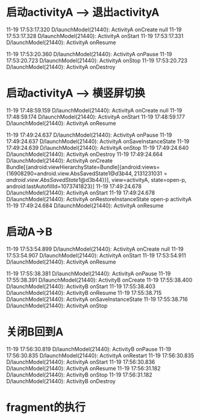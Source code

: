 # 启动activityA --> 退出activityA
11-19 17:53:17.320 D/launchModel(21440): ActivityA onCreate null
11-19 17:53:17.328 D/launchModel(21440): ActivityA onStart
11-19 17:53:17.331 D/launchModel(21440): ActivityA onResume

11-19 17:53:20.360 D/launchModel(21440): ActivityA onPause
11-19 17:53:20.723 D/launchModel(21440): ActivityA onStop
11-19 17:53:20.723 D/launchModel(21440): ActivityA onDestroy

# 启动activityA --> 横竖屏切换
11-19 17:48:59.159 D/launchModel(21440): ActivityA onCreate null
11-19 17:48:59.174 D/launchModel(21440): ActivityA onStart
11-19 17:48:59.177 D/launchModel(21440): ActivityA onResume

11-19 17:49:24.637 D/launchModel(21440): ActivityA onPause
11-19 17:49:24.637 D/launchModel(21440): ActivityA onSaveInstanceState
11-19 17:49:24.639 D/launchModel(21440): ActivityA onStop
11-19 17:49:24.640 D/launchModel(21440): ActivityA onDestroy
11-19 17:49:24.664 D/launchModel(21440): ActivityA onCreate Bundle[{android:viewHierarchyState=Bundle[{android:views={16908290=android.view.AbsSavedState$1@d3b44, 2131231031=android.view.AbsSavedState$1@d3b44}}], view=activityA, state=open-p, android:lastAutofillId=1073741823}]
11-19 17:49:24.678 D/launchModel(21440): ActivityA onStart
11-19 17:49:24.678 D/launchModel(21440): ActivityA onRestoreInstanceState open-p activityA
11-19 17:49:24.684 D/launchModel(21440): ActivityA onResume

# 启动A->B
11-19 17:53:54.899 D/launchModel(21440): ActivityA onCreate null
11-19 17:53:54.907 D/launchModel(21440): ActivityA onStart
11-19 17:53:54.911 D/launchModel(21440): ActivityA onResume

11-19 17:55:38.381 D/launchModel(21440): ActivityA onPause
11-19 17:55:38.391 D/launchModel(21440): ActivityB onCreate
11-19 17:55:38.400 D/launchModel(21440): ActivityB onStart
11-19 17:55:38.403 D/launchModel(21440): ActivityB onResume
11-19 17:55:38.715 D/launchModel(21440): ActivityA onSaveInstanceState
11-19 17:55:38.716 D/launchModel(21440): ActivityA onStop
# 关闭B回到A
11-19 17:56:30.819 D/launchModel(21440): ActivityB onPause
11-19 17:56:30.835 D/launchModel(21440): ActivityA onRestart
11-19 17:56:30.835 D/launchModel(21440): ActivityA onStart
11-19 17:56:30.836 D/launchModel(21440): ActivityA onResume
11-19 17:56:31.182 D/launchModel(21440): ActivityB onStop
11-19 17:56:31.182 D/launchModel(21440): ActivityB onDestroy


# fragment的执行



